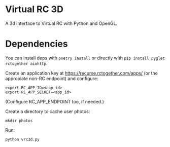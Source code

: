 # Virtual RC 3D

A 3d interface to Virtual RC with Python and OpenGL.

# Dependencies

You can install deps with `poetry install` or directly with `pip install pyglet rctogether aiohttp`.

Create an application key at https://recurse.rctogether.com/apps/ (or the appropiate non-RC endpoint) and configure:

```
export RC_APP_ID=<app_id>
export RC_APP_SECRET=<app_id>
```

(Configure RC_APP_ENDPOINT too, if needed.)

Create a directory to cache user photos:

```
mkdir photos
```

Run:

```
python vrc3d.py
```
